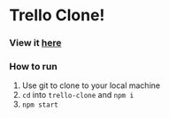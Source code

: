 # Trello Clone!
### View it [here](https://joeblas.github.io/trello-clone/)
### How to run
   1. Use git to clone to your local machine
   2. `cd` into `trello-clone` and `npm i`
   3. `npm start`
